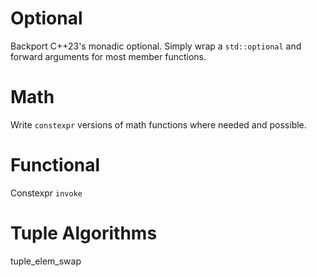 # Optional

Backport C++23's monadic optional. Simply wrap a `std::optional` and forward arguments for most member functions.

# Math

Write `constexpr` versions of math functions where needed and possible.

# Functional

Constexpr `invoke`

# Tuple Algorithms

tuple_elem_swap
